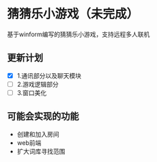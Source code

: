 # 猜猜乐小游戏（未完成）

基于winform编写的猜猜乐小游戏，支持远程多人联机

## 更新计划

* [x] 1.通讯部分以及聊天模块
* [ ] 2.游戏逻辑部分
* [ ] 3.窗口美化

## 可能会实现的功能

* 创建和加入房间
* web前端
* 扩大词库寻找范围
